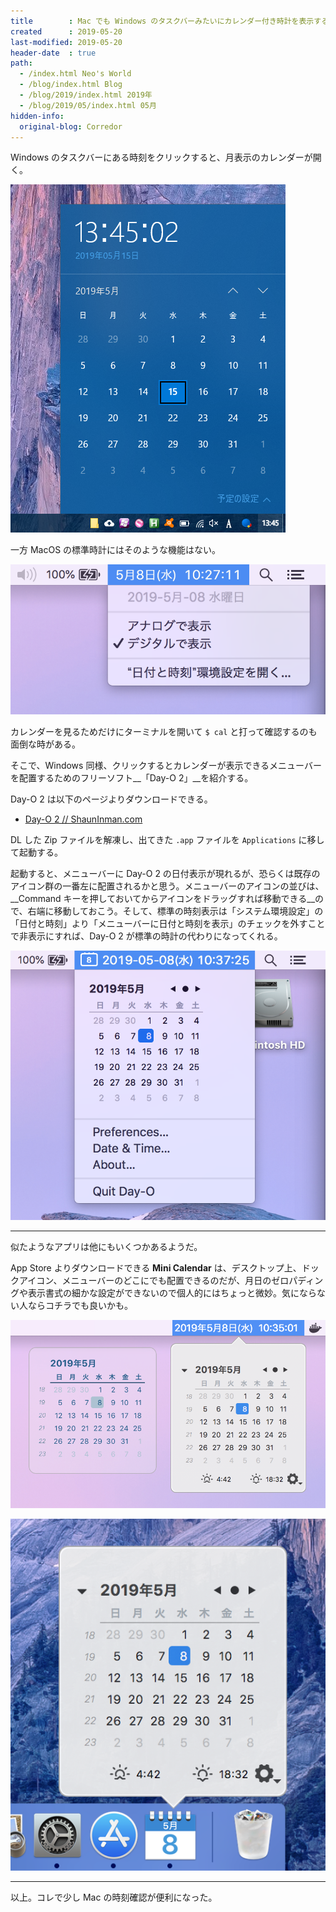 ```yaml
---
title        : Mac でも Windows のタスクバーみたいにカレンダー付き時計を表示する「Day-O 2」
created      : 2019-05-20
last-modified: 2019-05-20
header-date  : true
path:
  - /index.html Neo's World
  - /blog/index.html Blog
  - /blog/2019/index.html 2019年
  - /blog/2019/05/index.html 05月
hidden-info:
  original-blog: Corredor
---
```


Windows のタスクバーにある時刻をクリックすると、月表示のカレンダーが開く。

![Windows の簡易カレンダー](20-02-01.png)

一方 MacOS の標準時計にはそのような機能はない。

![Mac にはない](20-02-02.png)

カレンダーを見るためだけにターミナルを開いて `$ cal` と打って確認するのも面倒な時がある。

そこで、Windows 同様、クリックするとカレンダーが表示できるメニューバーを配置するためのフリーソフト__「Day-O 2」__を紹介する。

Day-O 2 は以下のページよりダウンロードできる。

- [Day-O 2 // ShaunInman.com](https://shauninman.com/archive/2016/10/20/day_o_2_mac_menu_bar_clock)

DL した Zip ファイルを解凍し、出てきた `.app` ファイルを `Applications` に移して起動する。

起動すると、メニューバーに Day-O 2 の日付表示が現れるが、恐らくは既存のアイコン群の一番左に配置されるかと思う。メニューバーのアイコンの並びは、__Command キーを押しておいてからアイコンをドラッグすれば移動できる__ので、右端に移動しておこう。そして、標準の時刻表示は「システム環境設定」の「日付と時刻」より「メニューバーに日付と時刻を表示」のチェックを外すことで非表示にすれば、Day-O 2 が標準の時計の代わりになってくれる。

![Day-O 2 のカレンダー](20-02-03.png)

---

似たようなアプリは他にもいくつかあるようだ。

App Store よりダウンロードできる __Mini Calendar__ は、デスクトップ上、ドックアイコン、メニューバーのどこにでも配置できるのだが、月日のゼロパディングや表示書式の細かな設定ができないので個人的にはちょっと微妙。気にならない人ならコチラでも良いかも。

![Mini Calendar](20-02-04.png)

![Dock に](20-02-05.png)

---

以上。コレで少し Mac の時刻確認が便利になった。
